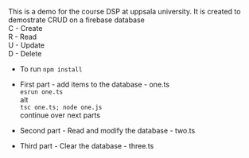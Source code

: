 This is a demo for the course DSP at uppsala university. It is created to demostrate CRUD on a firebase database\
C - Create\
R - Read\
U - Update\
D - Delete

* To run
```npm install```

* First part - add items to the database - one.ts\
``` esrun one.ts ```\
alt\
``` tsc one.ts; node one.js ```\
continue over next parts
* Second part - Read and modify the database - two.ts
* Third part - Clear the database - three.ts

